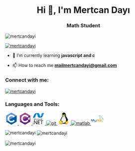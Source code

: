 <h1 align="center">Hi 👋, I'm Mertcan Dayı</h1>
<h3 align="center">Math Student</h3>

<p align="left"> <img src="https://komarev.com/ghpvc/?username=mertcandayi&label=Profile%20views&color=0e75b6&style=flat" alt="mertcandayi" /> </p>

<p align="left"> <a href="https://github.com/ryo-ma/github-profile-trophy"><img src="https://github-profile-trophy.vercel.app/?username=mertcandayi" alt="mertcandayi" /></a> </p>

- 🌱 I’m currently learning **javascript and c**

- 📫 How to reach me **mailmertcandayi@gmail.com**

<h3 align="left">Connect with me:</h3>
<p align="left">
<a href="https://linkedin.com/in/mertcandayi" target="blank"><img align="center" src="https://raw.githubusercontent.com/rahuldkjain/github-profile-readme-generator/master/src/images/icons/Social/linked-in-alt.svg" alt="mertcandayi" height="30" width="40" /></a>
</p>

<h3 align="left">Languages and Tools:</h3>
<p align="left"> <a href="https://www.cprogramming.com/" target="_blank" rel="noreferrer"> <img src="https://raw.githubusercontent.com/devicons/devicon/master/icons/c/c-original.svg" alt="c" width="40" height="40"/> </a> <a href="https://www.w3schools.com/cs/" target="_blank" rel="noreferrer"> <img src="https://raw.githubusercontent.com/devicons/devicon/master/icons/csharp/csharp-original.svg" alt="csharp" width="40" height="40"/> </a> <a href="https://dotnet.microsoft.com/" target="_blank" rel="noreferrer"> <img src="https://raw.githubusercontent.com/devicons/devicon/master/icons/dot-net/dot-net-original-wordmark.svg" alt="dotnet" width="40" height="40"/> </a> <a href="https://git-scm.com/" target="_blank" rel="noreferrer"> <img src="https://www.vectorlogo.zone/logos/git-scm/git-scm-icon.svg" alt="git" width="40" height="40"/> </a> <a href="https://www.linux.org/" target="_blank" rel="noreferrer"> <img src="https://raw.githubusercontent.com/devicons/devicon/master/icons/linux/linux-original.svg" alt="linux" width="40" height="40"/> </a> <a href="https://www.mathworks.com/" target="_blank" rel="noreferrer"> <img src="https://upload.wikimedia.org/wikipedia/commons/2/21/Matlab_Logo.png" alt="matlab" width="40" height="40"/> </a> <a href="https://www.mysql.com/" target="_blank" rel="noreferrer"> <img src="https://raw.githubusercontent.com/devicons/devicon/master/icons/mysql/mysql-original-wordmark.svg" alt="mysql" width="40" height="40"/> </a> </p>

<p><img align="left" src="https://github-readme-stats.vercel.app/api/top-langs?username=mertcandayi&show_icons=true&locale=en&layout=compact" alt="mertcandayi" /></p>

<p>&nbsp;<img align="center" src="https://github-readme-stats.vercel.app/api?username=mertcandayi&show_icons=true&locale=en" alt="mertcandayi" /></p>

<p><img align="center" src="https://github-readme-streak-stats.herokuapp.com/?user=mertcandayi&" alt="mertcandayi" /></p>
